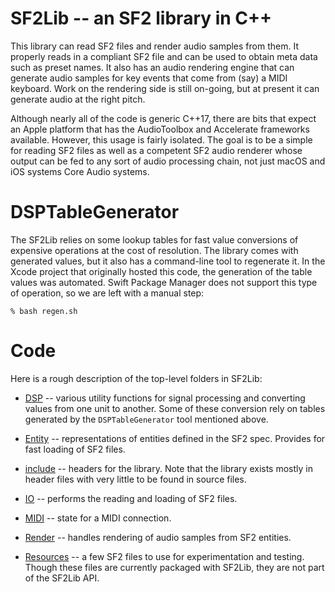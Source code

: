# SF2Lib -- an SF2 library in C++

This library can read SF2 files and render audio samples from them. It properly reads in a compliant SF2 file and can
be used to obtain meta data such as preset names. It also has an audio rendering engine that can generate audio samples
for key events that come from (say) a MIDI keyboard. Work on the rendering side is still on-going, but at present it
can generate audio at the right pitch.

Although nearly all of the code is generic C++17, there are bits that expect an Apple platform that has 
the AudioToolbox and Accelerate frameworks available. However, this usage is fairly isolated. The goal is to be a 
simple for reading SF2 files as well as a competent SF2 audio renderer whose output can be fed to any sort of audio
processing chain, not just macOS and iOS systems Core Audio systems.

# DSPTableGenerator

The SF2Lib relies on some lookup tables for fast value conversions of expensive operations at the cost of resolution.
The library comes with generated values, but it also has a command-line tool to regenerate it. In the Xcode project that
originally hosted this code, the generation of the table values was automated. Swift Package Manager does not support
this type of operation, so we are left with a manual step:

```
% bash regen.sh
```

# Code

Here is a rough description of the top-level folders in SF2Lib:

* [DSP](Sources/SF2Lib/DSP) -- various utility functions for signal processing and converting values from one unit to
another. Some of these conversion rely on tables generated by the `DSPTableGenerator` tool mentioned above.

* [Entity](Sources/SF2Lib/Entity) -- representations of entities defined in the SF2 spec. Provides for fast loading of
SF2 files.
* [include](Sources/SF2Lib/include) -- headers for the library. Note that the library exists mostly in header files with
very little to be found in source files.
* [IO](Sources/SF2Lib/IO) -- performs the reading and loading of SF2 files.
* [MIDI](Sources/SF2Lib/MIDI) -- state for a MIDI connection.
* [Render](Sources/SF2Lib/Render) -- handles rendering of audio samples from SF2 entities.
* [Resources](Sources/SF2Lib/Resources) -- a few SF2 files to use for experimentation and testing. Though these files 
are currently packaged with SF2Lib, they are not part of the SF2Lib API.
